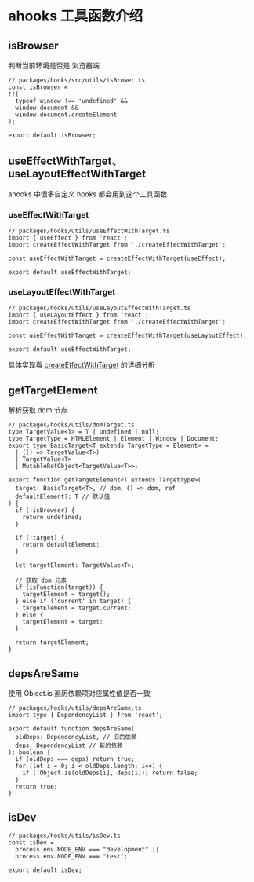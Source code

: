 <!--
 * @Author: HfWang
 * @Date: 2023-06-05 09:24:15
 * @LastEditors: HfWang
 * @LastEditTime: 2023-06-05 09:25:41
 * @FilePath: \hooks-analysis\hooks\ahooks\tools.md
-->

# ahooks 工具函数介绍

## isBrowser

判断当前环境是否是 浏览器端

```ts{3-7}
// packages/hooks/src/utils/isBrower.ts
const isBrowser =
!!(
  typeof window !== 'undefined' &&
  window.document &&
  window.document.createElement
);

export default isBrowser;
```

## useEffectWithTarget、useLayoutEffectWithTarget

ahooks 中很多自定义 hooks 都会用到这个工具函数

### useEffectWithTarget

```ts{5}
// packages/hooks/utils/useEffectWithTarget.ts
import { useEffect } from 'react';
import createEffectWithTarget from './createEffectWithTarget';

const useEffectWithTarget = createEffectWithTarget(useEffect);

export default useEffectWithTarget;

```

### useLayoutEffectWithTarget

```ts{5}
// packages/hooks/utils/useLayoutEffectWithTarget.ts
import { useLayoutEffect } from 'react';
import createEffectWithTarget from './createEffectWithTarget';

const useEffectWithTarget = createEffectWithTarget(useLayoutEffect);

export default useEffectWithTarget;

```

具体实现看 [createEffectWithTarget](./4-02-createEffectWithTarget) 的详细分析

## getTargetElement

解析获取 dom 节点

```ts{4-7,23-30}
// packages/hooks/utils/domTarget.ts
type TargetValue<T> = T | undefined | null;
type TargetType = HTMLElement | Element | Window | Document;
export type BasicTarget<T extends TargetType = Element> =
  | (() => TargetValue<T>)
  | TargetValue<T>
  | MutableRefObject<TargetValue<T>>;

export function getTargetElement<T extends TargetType>(
  target: BasicTarget<T>, // dom，() => dom, ref
  defaultElement?: T // 默认值
) {
  if (!isBrowser) {
    return undefined;
  }

  if (!target) {
    return defaultElement;
  }

  let targetElement: TargetValue<T>;

  // 获取 dom 元素
  if (isFunction(target)) {
    targetElement = target();
  } else if ('current' in target) {
    targetElement = target.current;
  } else {
    targetElement = target;
  }

  return targetElement;
}
```

## depsAreSame

使用 Object.is 遍历依赖项对应属性值是否一致

```ts{8-12}
// packages/hooks/utils/depsAreSame.ts
import type { DependencyList } from 'react';

export default function depsAreSame(
  oldDeps: DependencyList, // 旧的依赖
  deps: DependencyList // 新的依赖
): boolean {
  if (oldDeps === deps) return true;
  for (let i = 0; i < oldDeps.length; i++) {
    if (!Object.is(oldDeps[i], deps[i])) return false;
  }
  return true;
}
```

## isDev

```ts{3,4}
// packages/hooks/utils/isDev.ts
const isDev =
  process.env.NODE_ENV === "development" ||
  process.env.NODE_ENV === "test";

export default isDev;
```

